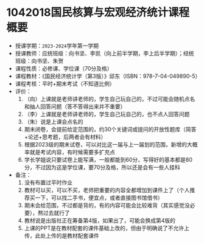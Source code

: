 # 1042018国民核算与宏观经济统计课程概要

+ 授课学期：`2023-2024`学年第一学期
+ 授课教师：应统班级：向书坚、李凯（向上前半学期，李上后半学期）；经统班级：向书坚、朱贺
+ 课程性质：必修课、学位课（70分及格）
+ 课程教材：《国民经济统计学（第3版）》邱东（ISBN：978-7-04-049890-5）
+ 课程考核：平时+期末考试（不知道比例）
+ 评价：
  1. （向）上课就是老师讲老师的，学生自己玩自己的，不过可能会随机点名和抽人回答问题（答不答得出来并不重要）
  2. （李）上课就是老师讲老师的，学生自己玩自己的，也不点人回答问题
  3. （朱）说是上课会点名的
  4. 期末闭卷，会提前给定范围的，约30个关键词或提问的开放性题库（简答+论述+思考题，后两者会有材料）
  5. 根据2023级的期末试卷，可以对比这一届与上一届划的范围，新增的大概率就是考试内容，有时候需要多扩充点
  6. 学长学姐说只要试卷上能写满，一般都能到60分，写得好的基本都是80分，不过因为这是学位课，要70分及格，所以还是会有一些人挂科
+ 备注：
  1. 没有布置过平时作业
  2. 教材可以买，可以不买，老师把重要的内容全都增加到课件上了（个人推荐买一下，可以找二手书，便宜点，或者直接图书馆借书）
  3. 期末会给范围，不过都是背的，有的内容可能会比较难背（其实感觉没必要），熬过去就行了
  4. 教材说是出版社正在筹备第4版，如果出了，可能会换成第4版的
  5. 上课的PPT是在教材配套的课件基础上改的，但由于明确说了不允许上传，此处上传的是教材配套课件
